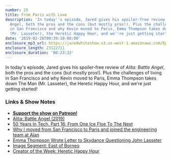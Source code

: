 ```yaml
---
number: 25
title: From Paris with Love
description: 'In today''s episode, Jared gives his spoiler-free review of Alita: Battle
  Angel, both the pros and the cons (but mostly pros!). Plus the challenges of living
  in San Francisco and why Kevin moved to Paris, Emma Thompson takes down The Man
  (Mr. Lasseter), the Heretic Happy Hour, and we''re just getting started!'
date: '2019-02-28T09:39:10-08:00'
enclosure_mp3_url: https://jaredwhiteshow.s3.us-west-1.amazonaws.com/Episode%2025%20-%20From%20Paris%20With%20Love.mp3
enclosure_length: 23122711
enclosure_duration: '00:23:32'
---
```


In today's episode, Jared gives his spoiler-free review of _Alita: Battle Angel_, both the pros and the cons (but mostly pros!). Plus the challenges of living in San Francisco and why Kevin moved to Paris, Emma Thompson takes down The Man (Mr. Lasseter), the Heretic Happy Hour, and we're just getting started!

### Links & Show Notes

* <a href="https://www.patreon.com/essentiallifejared" rel="payment"><strong>Support the show on Patreon!</strong></a>
* [Alita: Battle Angel (2019)](https://www.imdb.com/title/tt0437086/)
* [50 Years In Tech. Part 16: From One Ice Floe To The Next](https://mondaynote.com/50-years-in-tech-part-16-from-one-ice-floe-to-the-next-3813b95ac579)
* [Why I moved from San Francisco to Paris and joined the engineering team at Alan](https://medium.com/@kkwteh/why-i-moved-from-san-francisco-to-paris-and-joined-the-engineering-team-at-alan-b2d739cd2d9f)
* [Emma Thompson Wrote Letter to Skydance Questioning John Lasseter](https://www.indiewire.com/2019/02/emma-thompson-letter-skydance-hiring-john-lasseter-luck-1202047483/)
* [Image Segment: East of Borneo](https://eastofborneo.org/)
* [Creator of the Week: Heretic Happy Hour](https://www.patreon.com/heretichappyhour/overview)